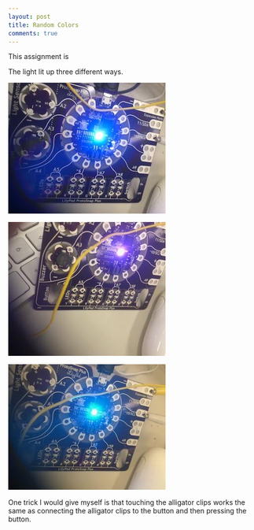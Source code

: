 ```yaml
---
layout: post 
title: Random Colors
comments: true
---
```

This assignment is

The light lit up three different ways. 

![Lit up blue](/img/blue.jpg)

![Lit up pink](/img/pink.jpg)

![Lit up Green](/img/teal.jpg)

One trick I would give myself is that touching the alligator clips works the same as connecting the alligator clips to the button and then pressing the button. 

